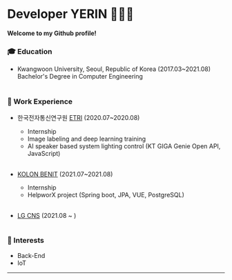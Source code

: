 # Developer YERIN 👩🏻‍💻

**Welcome to my Github profile!**  

### :mortar_board: Education 
- Kwangwoon University, Seoul, Republic of Korea (2017.03~2021.08)   
  Bachelor's Degree in Computer Engineering     </br></br>
    
    
    
### :office: Work Experience
- 한국전자통신연구원 [ETRI](https://www.etri.re.kr/intro.html) (2020.07~2020.08)    
  - Internship    
  - Image labeling and deep learning training    
  - AI speaker based system lighting control (KT GIGA Genie Open API, JavaScript)    </br></br>
    
    
    
    
- [KOLON BENIT](https://www.kolonbenit.com/main/index.do) (2021.07~2021.08)       
  - Internship    
  - HelpworX project (Spring boot, JPA, VUE, PostgreSQL)      </br></br>
    
    
    
    
- [LG CNS](https://www.lgcns.co.kr/) (2021.08 ~ )       </br></br>
    
    
    
    
### :star2: Interests
- Back-End
- IoT   

   
   
------
